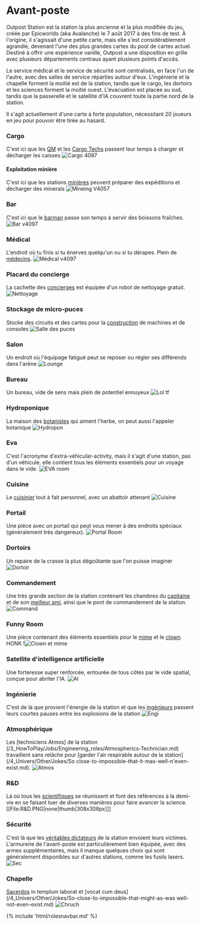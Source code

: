 # Avant-poste
Outpost Station est la station la plus ancienne et la plus modifiée du jeu, créée par Epicworlds (aka Avalanche) le 7 août 2017 à des fins de test. À l'origine, il s'agissait d'une petite carte, mais elle s'est considérablement agrandie, devenant l'une des plus grandes cartes du pool de cartes actuel. Destiné à offrir une expérience vanille, Outpost a une disposition en grille avec plusieurs départements centraux ayant plusieurs points d'accès.

Le service médical et le service de sécurité sont centralisés, en face l'un de l'autre, avec des salles de service réparties autour d'eux. L'ingénierie et la chapelle forment la moitié est de la station, tandis que le cargo, les dortoirs et les sciences forment la moitié ouest. L'évacuation est placée au sud, tandis que la passerelle et le satellite d'IA couvrent toute la partie nord de la station.

Il s'agit actuellement d'une carte à forte population, nécessitant 20 joueurs en jeu pour pouvoir être tirée au hasard.





### Cargo
C'est ici que les [QM](/3_HowToPlay/Jobs/Cargo_roles/Quartermaster.md) et les [Cargo Techs](/3_HowToPlay/Jobs/Cargo_roles/Cargo-Technician.md) passent leur temps à charger et décharger les caisses ![Cargo 4097](/img/Icon/No_image.png)

#### Exploitation minière

C'est ici que les stations [minières](/3_HowToPlay/Jobs/Cargo_roles/Shaft-Miner.md) peuvent préparer des expéditions et décharger des minerais ![Mineing V4057](/img/Icon/No_image.png)

### Bar
C'est ici que le [barman](/3_HowToPlay/Jobs/Service_roles/Bartender.md) passe son temps à servir des boissons fraîches.
![Bar v4097](/img/Icon/No_image.png)


### Médical
L'endroit où tu finis si tu énerves quelqu'un ou si tu dérapes. Plein de [médecins](/3_HowToPlay/Jobs/Medical_roles/Medical-Doctor.md). ![Médical v4097](/img/Icon/No_image.png)


### Placard du concierge
La cachette des [concierges](/3_HowToPlay/Jobs/Service_roles/Janitor.md) est équipée d'un robot de nettoyage gratuit. ![Nettoyage](/img/Icon/No_image.png)


### Stockage de micro-puces
Stocke des circuits et des cartes pour la [construction](/3_HowToPlay/Guides/Engineering_guides/Construction.md) de machines et de consoles ![Salle des puces](/img/Icon/No_image.png)

### Salon
Un endroit où l'équipage fatigué peut se reposer ou régler ses différends dans l'arène ![Lounge](/img/Icon/No_image.png)

### Bureau
Un bureau, vide de sens mais plein de potentiel ennuyeux ![Lol tf](/img/Icon/No_image.png)
### Hydroponique
La maison des [botanistes](/3_HowToPlay/Jobs/Service_roles/Botanist.md) qui aiment l'herbe, on peut aussi l'appeler botanique ![Hydropon](/img/Icon/No_image.png)

### Eva
C'est l'acronyme d'extra-véhicular-activity, mais il s'agit d'une station, pas d'un véhicule. elle contient tous les éléments essentiels pour un voyage dans le vide. ![EVA room](/img/Icon/No_image.png)
### Cuisine
Le [cuisinier](/3_HowToPlay/Jobs/Service_roles/Cook.md) tout à fait personnel, avec un abattoir attenant ![Cuisine](/img/Icon/No_image.png)
### Portail
Une pièce avec un portail qui peut vous mener à des endroits spéciaux (généralement très dangereux). ![Portal Room](/img/Icon/No_image.png)
### Dortoirs
Un repaire de la crasse la plus dégoûtante que l'on puisse imaginer ![Dortoir](/img/Icon/No_image.png)
### Commandement
Une très grande section de la station contenant les chambres du [capitaine](/3_HowToPlay/Jobs/Command_roles/Captain.md) et de son [meilleur ami](/3_HowToPlay/Jobs/Command_roles/Head-of-Personnel.md), ainsi que le pont de commandement de la station. ![Command](/img/Body/Command.png)
### Funny Room
Une pièce contenant des éléments essentiels pour le [mime](/3_HowToPlay/Jobs/Entertainment_Roles/Mime.md) et le [clown](/3_HowToPlay/Jobs/Entertainment_Roles/Clown.md). HONK !![Clown et mime](/img/Icon/No_image.png)
### Satellite d'intelligence artificielle
Une forteresse super renforcée, entourée de tous côtés par le vide spatial, conçue pour abriter l'IA. ![AI](/img/Icône/No_image.png)
### Ingénierie
C'est de là que provient l'énergie de la station et que les [ingénieurs](/3_HowToPlay/Jobs/Engineering_roles/Engineer.md) passent leurs courtes pauses entre les explosions de la station ![Engi](/img/Icon/No_image.png)
### Atmosphérique
Les [techniciens Atmos] de la station (/3_HowToPlay/Jobs/Engineering_roles/Atmospherics-Technician.md) travaillent sans relâche pour [garder l'air respirable autour de la station] (/4_Univers/Other/Jokes/So close-to-impossible-that-it-mas-well-n'even-exist.md). ![Atmos](/img/Atmos/Atmos.png)
### R&D
Là où tous les [scientifiques](/3_HowToPlay/Jobs/Science_roles/Scientist.md) se réunissent et font des références à la demi-vie en se faisant tuer de diverses manières pour faire avancer la science.[[File:R&D.PNG|none|thumb|308x308px]]]
### Sécurité
C'est là que les [véritables dictateurs](/3_HowToPlay/Jobs/Security_roles/Security-Officer.md) de la station envoient leurs victimes. L'armurerie de l'avant-poste est particulièrement bien équipée, avec des armes supplémentaires, mais il manque quelques choix qui sont généralement disponibles sur d'autres stations, comme les fusils lasers. ![Sec](/img/Stations/Sec.webp)
### Chapelle
[Sacerdos](/3_HowToPlay/Jobs/Entertainment_Roles/Chaplain.md) in templum laborat et [vocat cum deus](/4_Univers/Other/Jokes/So-close-to-impossible-that-might-as-was well-not-even-exist.md) ![Chruch](/img/Stations/Chruch.webp)



{% include 'html/rolesnavbar.md' %}
